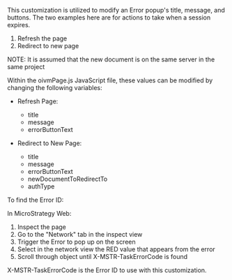 This customization is utilized to modify an Error popup's title, message, and buttons.
The two examples here are for actions to take when a session expires.
1. Refresh the page
2. Redirect to new page

NOTE: It is assumed that the new document is on the same server in the same project


Within the oivmPage.js JavaScript file, these values can be modified by changing the following variables:

- Refresh Page:
    - title
    - message
    - errorButtonText

- Redirect to New Page:
    - title
    - message
    - errorButtonText
    - newDocumentToRedirectTo
    - authType


To find the Error ID:

In MicroStrategy Web:
1. Inspect the page
2. Go to the "Network" tab in the inspect view
3. Trigger the Error to pop up on the screen
4. Select in the network view the RED value that appears from the error
5. Scroll through object until X-MSTR-TaskErrorCode is found

X-MSTR-TaskErrorCode is the Error ID to use with this customization.
